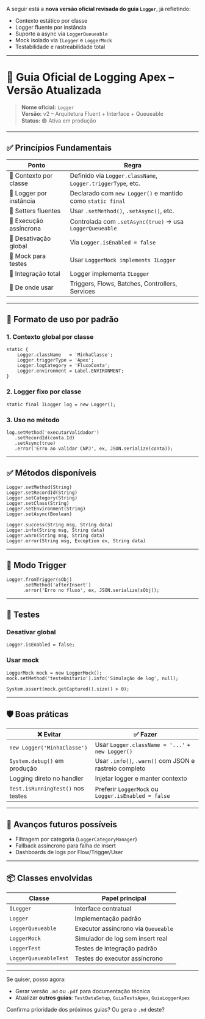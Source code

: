 A seguir está a **nova versão oficial revisada do guia `Logger`**, já refletindo:

- Contexto estático por classe  
- Logger fluente por instância  
- Suporte a async via `LoggerQueueable`  
- Mock isolado via `ILogger` e `LoggerMock`  
- Testabilidade e rastreabilidade total

---

# 🧱 Guia Oficial de Logging Apex – Versão Atualizada

> **Nome oficial:** `Logger`  
> **Versão:** v2 – Arquitetura Fluent + Interface + Queueable  
> **Status:** 🟢 Ativa em produção

---

## ✅ Princípios Fundamentais

| Ponto                     | Regra                                                                 |
|---------------------------|-----------------------------------------------------------------------|
| 🔁 Contexto por classe    | Definido via `Logger.className`, `Logger.triggerType`, etc.          |
| 🧠 Logger por instância   | Declarado com `new Logger()` e mantido como `static final`            |
| 🔧 Setters fluentes       | Usar `.setMethod()`, `.setAsync()`, etc.                              |
| 🔄 Execução assíncrona    | Controlada com `.setAsync(true)` → usa `LoggerQueueable`              |
| 🔕 Desativação global     | Via `Logger.isEnabled = false`                                        |
| 🧪 Mock para testes       | Usar `LoggerMock implements ILogger`                                  |
| 🧱 Integração total       | Logger implementa `ILogger`                                           |
| 🧩 De onde usar           | Triggers, Flows, Batches, Controllers, Services                       |

---

## 📐 Formato de uso por padrão

### 1. Contexto global por classe
```apex
static {
    Logger.className   = 'MinhaClasse';
    Logger.triggerType = 'Apex';
    Logger.logCategory = 'FluxoConta';
    Logger.environment = Label.ENVIRONMENT;
}
```

### 2. Logger fixo por classe
```apex
static final ILogger log = new Logger();
```

### 3. Uso no método
```apex
log.setMethod('executarValidador')
   .setRecordId(conta.Id)
   .setAsync(true)
   .error('Erro ao validar CNPJ', ex, JSON.serialize(conta));
```

---

## ✅ Métodos disponíveis

```apex
Logger.setMethod(String)
Logger.setRecordId(String)
Logger.setCategory(String)
Logger.setClass(String)
Logger.setEnvironment(String)
Logger.setAsync(Boolean)

Logger.success(String msg, String data)
Logger.info(String msg, String data)
Logger.warn(String msg, String data)
Logger.error(String msg, Exception ex, String data)
```

---

## 🧩 Modo Trigger

```apex
Logger.fromTrigger(sObj)
      .setMethod('afterInsert')
      .error('Erro no fluxo', ex, JSON.serialize(sObj));
```

---

## 🧪 Testes

### Desativar global
```apex
Logger.isEnabled = false;
```

### Usar mock
```apex
LoggerMock mock = new LoggerMock();
mock.setMethod('testeUnitario').info('Simulação de log', null);

System.assert(mock.getCaptured().size() > 0);
```

---

## 🛡️ Boas práticas

| ❌ Evitar                          | ✅ Fazer                                               |
|-----------------------------------|--------------------------------------------------------|
| `new Logger('MinhaClasse')`       | Usar `Logger.className = '...'` + `new Logger()`       |
| `System.debug()` em produção      | Usar `.info()`, `.warn()` com JSON e rastreio completo |
| Logging direto no handler         | Injetar logger e manter contexto                       |
| `Test.isRunningTest()` nos testes | Preferir `LoggerMock` ou `Logger.isEnabled = false`    |

---

## 🧠 Avanços futuros possíveis

- Filtragem por categoria (`LoggerCategoryManager`)
- Fallback assíncrono para falha de insert
- Dashboards de logs por Flow/Trigger/User

---

## 📦 Classes envolvidas

| Classe              | Papel principal                                   |
|---------------------|---------------------------------------------------|
| `ILogger`           | Interface contratual                              |
| `Logger`            | Implementação padrão                              |
| `LoggerQueueable`   | Executor assíncrono via `Queueable`               |
| `LoggerMock`        | Simulador de log sem insert real                  |
| `LoggerTest`        | Testes de integração padrão                       |
| `LoggerQueueableTest` | Testes do executor assíncrono                   |

---

Se quiser, posso agora:

- Gerar versão `.md` ou `.pdf` para documentação técnica
- Atualizar **outros guias**: `TestDataSetup`, `GuiaTestsApex`, `GuiaLoggerApex`

Confirma prioridade dos próximos guias? Ou gera o `.md` deste?
